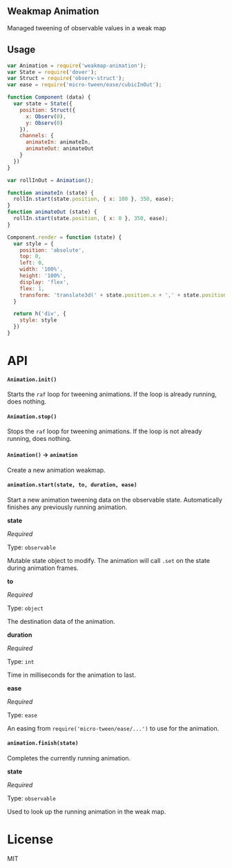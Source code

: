 ## Weakmap Animation
Managed tweening of observable values in a weak map

## Usage
```js
var Animation = require('weakmap-animation');
var State = require('dover');
var Struct = require('observ-struct');
var ease = require('micro-tween/ease/cubicInOut');

function Component (data) {
  var state = State({
    position: Struct({
      x: Observ(0),
      y: Observ(0)
    }),
    channels: {
      animateIn: animateIn,
      animateOut: animateOut
    }
  })
}

var rollInOut = Animation();

function animateIn (state) {
  rollIn.start(state.position, { x: 100 }, 350, ease);
}
function animateOut (state) {
  rollIn.start(state.position, { x: 0 }, 350, ease);
}

Component.render = function (state) {
  var style = {
    position: 'absolute',
    top: 0,
    left: 0,
    width: '100%',
    height: '100%',
    display: 'flex',
    flex: 1,
    transform: 'translate3d(' + state.position.x + ',' + state.position.y + ',0)'
  }

  return h('div', {
    style: style
  })
}
```

# API
#### `Animation.init()`
Starts the `raf` loop for tweening animations. If the loop is already running, does nothing.

#### `Animation.stop()`
Stops the `raf` loop for tweening animations. If the loop is not already running, does nothing.

#### `Animation()` -> `animation`
Create a new animation weakmap.

#### `animation.start(state, to, duration, ease)`
Start a new animation tweening data on the observable state. Automatically finishes any previously running animation.


**state**


*Required*

Type: `observable`

Mutable state object to modify. The animation will call `.set` on the state during animation frames.


**to**


*Required*

Type: `object`

The destination data of the animation.


**duration**


*Required*

Type: `int`

Time in milliseconds for the animation to last.


**ease**


*Required*

Type: `ease`

An easing from `require('micro-tween/ease/...')` to use for the animation.


#### `animation.finish(state)`
Completes the currently running animation.


**state**


*Required*

Type: `observable`

Used to look up the running animation in the weak map.


# License
MIT
